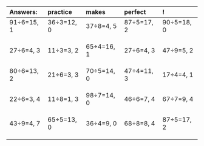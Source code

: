 | Answers: | practice | makes | perfect | ! |
| :--- | :--- | :--- | :--- | :--- |
| 91÷6=15, 1 | 36÷3=12, 0 | 37÷8=4, 5 | 87÷5=17, 2 | 90÷5=18, 0 | 
|   |   |   |   |   | 
|   |   |   |   |   | 
|   |   |   |   |   | 
| 27÷6=4, 3 | 11÷3=3, 2 | 65÷4=16, 1 | 27÷6=4, 3 | 47÷9=5, 2 | 
|   |   |   |   |   | 
|   |   |   |   |   | 
|   |   |   |   |   | 
| 80÷6=13, 2 | 21÷6=3, 3 | 70÷5=14, 0 | 47÷4=11, 3 | 17÷4=4, 1 | 
|   |   |   |   |   | 
|   |   |   |   |   | 
|   |   |   |   |   | 
| 22÷6=3, 4 | 11÷8=1, 3 | 98÷7=14, 0 | 46÷6=7, 4 | 67÷7=9, 4 | 
|   |   |   |   |   | 
|   |   |   |   |   | 
|   |   |   |   |   | 
| 43÷9=4, 7 | 65÷5=13, 0 | 36÷4=9, 0 | 68÷8=8, 4 | 87÷5=17, 2 | 
|   |   |   |   |   | 
|   |   |   |   |   | 
|   |   |   |   |   | 
